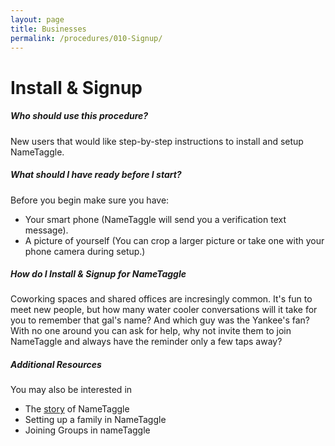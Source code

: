 ```yaml
---
layout: page
title: Businesses
permalink: /procedures/010-Signup/
---
```


<h1 class="perm-marker">Install & Signup</h1>

##### Who should use this procedure?
New users that would like step-by-step instructions to install and setup NameTaggle.

##### What should I have ready before I start?
Before you begin make sure you have:
* Your smart phone (NameTaggle will send you a verification text message).
* A picture of yourself (You can crop a larger picture or take one with your phone camera during setup.)

##### How do I Install & Signup for NameTaggle
Coworking spaces and shared offices are incresingly common. It's fun to meet new people, but how many water cooler conversations will it take for you to remember that gal's name? And which guy was the Yankee's fan? With no one around you can ask for help, why not invite them to join NameTaggle and always have the reminder only a few taps away?

##### Additional Resources
You may also be interested in
* The <a class="white-text" href="/about/">story</a> of NameTaggle
* Setting up a family in NameTaggle
* Joining Groups in nameTaggle
